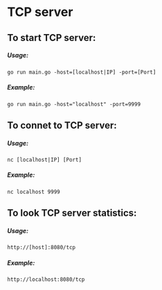 # TCP server
## To start TCP server:
##### Usage: 
    go run main.go -host=[localhost|IP] -port=[Port]
##### Example: 
    go run main.go -host="localhost" -port=9999
## To connet to TCP server:
##### Usage: 
    nc [localhost|IP] [Port]
##### Example: 
    nc localhost 9999
## To look TCP server statistics:
##### Usage: 
    http://[host]:8080/tcp
##### Example: 
    http://localhost:8080/tcp
